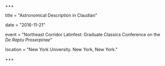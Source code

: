 +++

title = "Astronomical Description in Claudian"

date = "2016-11-21"

event = "Northeast Corridor Latinfest: Graduate Classics Conference on the *De Raptu Proserpinae*"

location = "New York University. New York, New York."

+++
